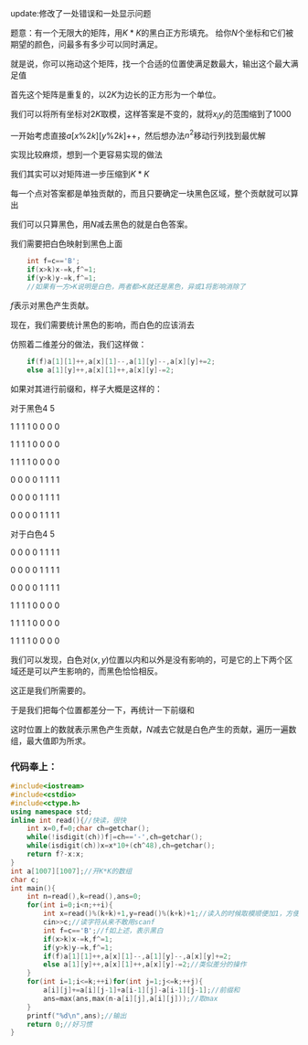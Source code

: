 update:修改了一处错误和一处显示问题

题意：有一个无限大的矩阵，用$K*K$的黑白正方形填充。
给你$N$个坐标和它们被期望的颜色，问最多有多少可以同时满足。

就是说，你可以拖动这个矩阵，找一个合适的位置使满足数最大，输出这个最大满足值

首先这个矩阵是重复的，以$2K$为边长的正方形为一个单位。

我们可以将所有坐标对$2K$取模，这样答案是不变的，就将$x_iy_i$的范围缩到了$1000$

一开始考虑直接$a[x\%2k][y\%2k]$++，然后想办法$n^2$移动行列找到最优解

实现比较麻烦，想到一个更容易实现的做法

我们其实可以对矩阵进一步压缩到$K*K$

每一个点对答案都是单独贡献的，而且只要确定一块黑色区域，整个贡献就可以算出

我们可以只算黑色，用$N$减去黑色的就是白色答案。

我们需要把白色映射到黑色上面
```cpp
	int f=c=='B';
	if(x>k)x-=k,f^=1;
	if(y>k)y-=k,f^=1;
	//如果有一方>K说明是白色，两者都>K就还是黑色，异或1将影响消除了
```
$f$表示对黑色产生贡献。

现在，我们需要统计黑色的影响，而白色的应该消去

仿照着二维差分的做法，我们这样做：
```cpp
	if(f)a[1][1]++,a[x][1]--,a[1][y]--,a[x][y]+=2;
	else a[1][y]++,a[x][1]++,a[x][y]-=2;
```
如果对其进行前缀和，样子大概是这样的：

对于黑色$4$ $5$

$1$ $1$ $1$ $1$ $0$ $0$ $0$ $0$

$1$ $1$ $1$ $1$ $0$ $0$ $0$ $0$

$1$ $1$ $1$ $1$ $0$ $0$ $0$ $0$

$0$ $0$ $0$ $0$ $1$ $1$ $1$ $1$

$0$ $0$ $0$ $0$ $1$ $1$ $1$ $1$

$0$ $0$ $0$ $0$ $1$ $1$ $1$ $1$

对于白色$4$ $5$

$0$ $0$ $0$ $0$ $1$ $1$ $1$ $1$

$0$ $0$ $0$ $0$ $1$ $1$ $1$ $1$

$0$ $0$ $0$ $0$ $1$ $1$ $1$ $1$

$1$ $1$ $1$ $1$ $0$ $0$ $0$ $0$

$1$ $1$ $1$ $1$ $0$ $0$ $0$ $0$

$1$ $1$ $1$ $1$ $0$ $0$ $0$ $0$

我们可以发现，白色对$(x,y)$位置以内和以外是没有影响的，可是它的上下两个区域还是可以产生影响的，而黑色恰恰相反。

这正是我们所需要的。

于是我们把每个位置都差分一下，再统计一下前缀和

这时位置上的数就表示黑色产生贡献，$N$减去它就是白色产生的贡献，遍历一遍数组，最大值即为所求。

### 代码奉上：
```cpp
#include<iostream>
#include<cstdio>
#include<ctype.h>
using namespace std;
inline int read(){//快读，很快
    int x=0,f=0;char ch=getchar();
    while(!isdigit(ch))f|=ch=='-',ch=getchar();
    while(isdigit(ch))x=x*10+(ch^48),ch=getchar();
    return f?-x:x;
}
int a[1007][1007];//开K*K的数组
char c;
int main(){
	int n=read(),k=read(),ans=0;
	for(int i=0;i<n;++i){
		int x=read()%(k+k)+1,y=read()%(k+k)+1;//读入的时候取模顺便加1，方便操作
        cin>>c;//读字符从来不敢用scanf
		int f=c=='B';//f如上述，表示黑白
		if(x>k)x-=k,f^=1;
		if(y>k)y-=k,f^=1;
		if(f)a[1][1]++,a[x][1]--,a[1][y]--,a[x][y]+=2;
		else a[1][y]++,a[x][1]++,a[x][y]-=2;//类似差分的操作
	}
	for(int i=1;i<=k;++i)for(int j=1;j<=k;++j){
		a[i][j]+=a[i][j-1]+a[i-1][j]-a[i-1][j-1];//前缀和
		ans=max(ans,max(n-a[i][j],a[i][j]));//取max
	}
	printf("%d\n",ans);//输出
    return 0;//好习惯
}
```

